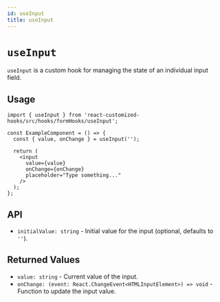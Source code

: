 ```yaml
---
id: useInput
title: useInput
---
```


# `useInput`

`useInput` is a custom hook for managing the state of an individual input field.

## Usage

```tsx
import { useInput } from 'react-customized-hooks/src/hooks/formHooks/useInput';

const ExampleComponent = () => {
  const { value, onChange } = useInput('');

  return (
    <input
      value={value}
      onChange={onChange}
      placeholder="Type something..."
    />
  );
};
```

## API

* `initialValue: string` - Initial value for the input (optional, defaults to `''`).

## Returned Values

* `value: string` - Current value of the input.
* `onChange: (event: React.ChangeEvent<HTMLInputElement>) => void` - Function to update the input value.

